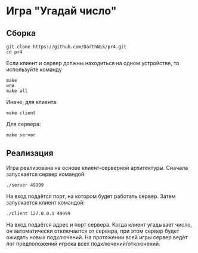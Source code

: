 # Игра "Угадай число"
## Сборка
```
git clone https://github.com/DarthNik/pr4.git
cd pr4
```

Если клиент и сервер должны находиться на одном устройстве, то используйте команду

```
make
или
make all
```

Иначе, для клиента:

```
make client
```

Для сервера:

```
make server
```
 
## Реализация
Игра реализована на основе клиент-серверной архитектуры. Сначала запускается сервер командой:

```
./server 49999
```

На вход подаётся порт, на котором будет работать сервер. Затем запускается клиент командой:

```
./client 127.0.0.1 49999
```

На вход подаётся адрес и порт сервера. Когда клиент угадывает число, он автоматически отключается от сервера, при этом сервер будет ожидать новых подключений. На протяжении всей игры сервер ведёт лог предположений игрока всех подключений/отключений.
